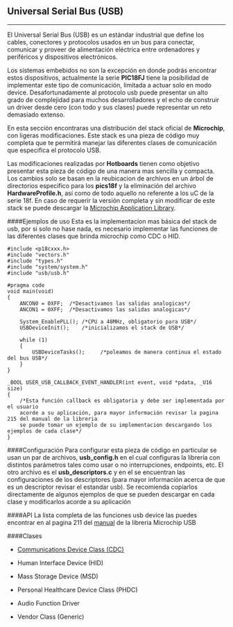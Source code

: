 Universal Serial Bus (USB)
--------------------------
----------
El Universal Serial Bus (USB) es un estándar industrial que define los cables, conectores y protocolos usados en un bus para conectar, comunicar y proveer de alimentación eléctrica entre ordenadores y periféricos y dispositivos electrónicos.

Los sistemas embebidos no son la excepción en donde podrás encontrar estos dispositivos, actualmente la serie **PIC18FJ** tiene la posibilidad de implementar este tipo de comunicación, limitada a actuar solo en modo device. Desafortunadamente al protocolo usb puede presentar un alto grado de complejidad para muchos desarrolladores y el echo de construir un driver desde cero (con todo y sus clases) puede representar un reto demasiado extenso.

En esta sección encontraras una distribución del stack oficial de **Microchip**, con ligeras modificaciones. Este stack es una pieza de código muy completa que te permitirá manejar las diferentes clases de comunicación que especifica el protocolo USB.

Las modificaciones realizadas por **Hotboards** tienen como objetivo presentar esta pieza de código de una manera mas sencilla y compacta. Los cambios solo se basan en la reubicacion de archivos en un árbol de directorios especifico para los **pics18f** y la eliminación del archivo **HardwareProfile.h**, así como de todo aquello no referente a los uC de la serie 18f. En caso de requerir la versión completa y sin modificar de este stack se puede descargar la [Microchip Application Library](http://www.microchip.com/stellent/idcplg?IdcService=SS_GET_PAGE&nodeId=2680&dDocName=en547784).  

####Ejemplos de uso
Esta es la implementacion mas básica del stack de usb, por si solo no hase nada, es necesario implementar las funciones de las diferentes clases que brinda microchip como CDC o HID.
```
#include <p18cxxx.h>
#include "vectors.h"
#include "types.h"
#include "system/system.h"
#include "usb/usb.h"

#pragma code
void main(void)
{
    ANCON0 = 0XFF;  /*Desactivamos las salidas analogicas*/
    ANCON1 = 0XFF;  /*Desactivamos las salidas analogicas*/

    System_EnablePLL(); /*CPU a 48MHz, obligatorio para USB*/
    USBDeviceInit();    /*inicializamos el stack de USB*/

    while (1)
    {
        USBDeviceTasks();     /*poleamos de manera continua el estado del bus USB*/
    }
}

_BOOL USER_USB_CALLBACK_EVENT_HANDLER(int event, void *pdata, _U16 size)
{
	/*Esta función callback es obligatoria y debe ser implementada por el usuario
    acorde a su aplicación, para mayor información revisar la pagina 215 del manual de la libreria
    se puede tomar un ejemplo de su implementacion descargando los ejemplos de cada clase*/
}
```

####Configuración
Para configurar esta pieza de código en particular se usan un par de archivos, **usb_config.h** en el cual configuras la librería con distintos parámetros tales como usar o no interrupciones, endpoints, etc. El otro archivo es el **usb_descriptors.c** y en el se encuentran las configuraciones de los descriptores (para mayor información acerca de que es un descriptor revisar el estandar usb).
Se recomienda copiarlos directamente de algunos ejemplos de que se pueden descargar en cada clase y modificarlos acorde a su aplicación 

####API
La lista completa de las funciones usb device las puedes encontrar en al pagina 211 del [manual][2] de la libreria Microchip USB

####Clases

- [Communications Device Class (CDC)][3]
- Human Interface Device (HID)
- Mass Storage Device (MSD)
- Personal Healthcare Device Class (PHDC)
- Audio Function Driver
- Vendor Class (Generic)

  [2]: http://www.hotboards.org/images/files/MCHPFSUSB.pdf
  [3]: https://github.com/Hotboards/CodeBank8/tree/master/bsp/Microchip/usb/cdc